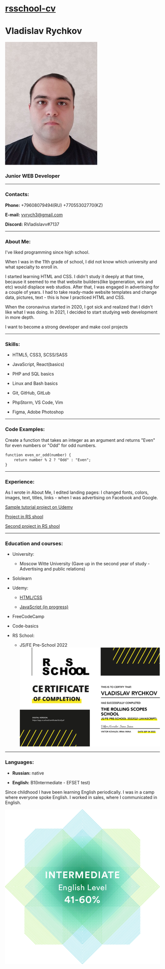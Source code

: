 # [rsschool-cv](https://github.com/RVladislavv)
# Vladislav Rychkov

![My photo](assets/img/small.jpg)
### **Junior WEB Developer**
****
### **Contacts:**
**Phone:** +79608079494(RU) +77055302770(KZ)

**E-mail:** vvrych3@gmail.com

**Discord:** RVladislavv#7137

***

### **About Me:**
I've liked programming since high school. 

When I was in the 11th grade of school, I did not know which university and what specialty to enroll in. 

I started learning HTML and CSS. I didn't study it deeply at that time, because it seemed to me that website builders(like lpgeneration, wix and etc) would displace web studios. After that, I was engaged in advertising for a couple of years. I had to take ready-made website templates and change data, pictures, text - this is how I practiced HTML and CSS.

When the coronavirus started in 2020, I got sick and realized that I didn't like what I was doing.
In 2021, I decided to start studying web development in more depth.

I want to become a strong developer and make cool projects
***

### **Skills:**
* HTML5, CSS3, SCSS/SASS

* JavaScript, React(basics)

* PHP and SQL basics

* Linux and Bash basics

* Git, GitHub, GitLub

* PhpStorm, VS Code, Vim

* Figma, Adobe Photoshop

***

### **Code Examples:**

Create a function that takes an integer as an argument and returns "Even" for even numbers or "Odd" for odd numbers.

```
function even_or_odd(number) {
    return number % 2 ? "Odd" : "Even";
}
```

***

### **Experience:**
As I wrote in About Me, I edited landing pages: I changed fonts, colors, images, text, titles, links - when I was advertising on Facebook and Google.

[Sample tutorial project on Udemy](https://rvladislavv.github.io/)

[Project in RS shool](https://rolling-scopes-school.github.io/rvladislavv-JSFEPRESCHOOL2022Q2/travel/)

[Second project in RS shool](https://rolling-scopes-school.github.io/rvladislavv-JSFEPRESCHOOL2022Q2/momentum/)

***

### **Education and courses:**
* University:

    * Moscow Witte University (Gave up in the second year of study - Advertising and public relations)

* Sololearn


* Udemy:


    * [HTML/CSS](https://www.udemy.com/course/webdeveloper)


    * [JavaScript (in progress)](https://www.udemy.com/course/javascript_full/)


* FreeCodeCamp


* Code-basics


* RS School: 


    * JS/FE Pre-School 2022 ![Proof sertificat](assets/img/rschool.png)

***

### **Languages:**
* **Russian:**  native

* **English:**
B1(Intermediate - EFSET test)

Since childhood I have been learning English periodically. I was in a camp where everyone spoke English. I worked in sales, where I communicated in English.

![Proof English](assets/img/eng.png)
